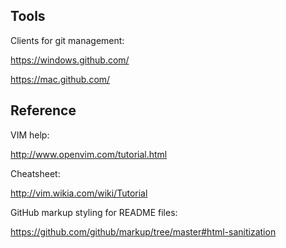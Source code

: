 <h2>Tools</h2>

Clients for git management:

https://windows.github.com/

https://mac.github.com/

<h2>Reference</h2>

VIM help:

http://www.openvim.com/tutorial.html

Cheatsheet:

http://vim.wikia.com/wiki/Tutorial

GitHub markup styling for README files:

https://github.com/github/markup/tree/master#html-sanitization
